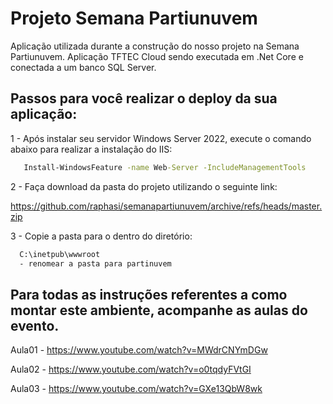 # Projeto Semana Partiunuvem

Aplicação utilizada durante a construção do nosso projeto na Semana Partiunuvem.
Aplicação TFTEC Cloud sendo executada em .Net Core e conectada a um banco SQL Server.

## Passos para você realizar o deploy da sua aplicação:
1 - Após instalar seu servidor Windows Server 2022, execute o comando abaixo para realizar a instalação do IIS:


```cmd
   Install-WindowsFeature -name Web-Server -IncludeManagementTools

```
2 - Faça download da pasta do projeto utilizando o seguinte link:


   https://github.com/raphasi/semanapartiunuvem/archive/refs/heads/master.zip

3 - Copie a pasta para o dentro do diretório:
```cmd
  C:\inetpub\wwwroot 
  - renomear a pasta para partinuvem
```

## Para todas as instruções referentes a como montar este ambiente, acompanhe as aulas do evento.

Aula01 - https://www.youtube.com/watch?v=MWdrCNYmDGw

Aula02 - https://www.youtube.com/watch?v=o0tqdyFVtGI

Aula03 - https://www.youtube.com/watch?v=GXe13QbW8wk

